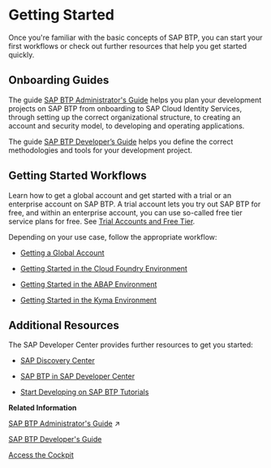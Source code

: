 <!-- loio144e1733d0d64d58a7176e817fa6aeb3 -->

# Getting Started

Once you're familiar with the basic concepts of SAP BTP, you can start your first workflows or check out further resources that help you get started quickly.



<a name="loio144e1733d0d64d58a7176e817fa6aeb3__section_o1n_3rw_slb"/>

## Onboarding Guides

The guide [SAP BTP Administrator's Guide](https://help.sap.com/viewer/df50977d8bfa4c9a8a063ddb37113c43/Cloud/en-US) helps you plan your development projects on SAP BTP from onboarding to SAP Cloud Identity Services, through setting up the correct organizational structure, to creating an account and security model, to developing and operating applications.

The guide [SAP BTP Developer’s Guide](https://help.sap.com/docs/BTP/0c8c1db388f645159e134a005aaabbcf/ba26ec41130d4835aef2265ad3d3704e.html?locale=en-US&state=PRODUCTION&version=Cloud) helps you define the correct methodologies and tools for your development project.



<a name="loio144e1733d0d64d58a7176e817fa6aeb3__section_imd_crw_slb"/>

## Getting Started Workflows

Learn how to get a global account and get started with a trial or an enterprise account on SAP BTP. A trial account lets you try out SAP BTP for free, and within an enterprise account, you can use so-called free tier service plans for free. See [Trial Accounts and Free Tier](../10-concepts/trial-accounts-and-free-tier-046f127.md).

Depending on your use case, follow the appropriate workflow:

-   [Getting a Global Account](getting-a-global-account-d61c281.md#loiod61c2819034b48e68145c45c36acba6e)

-   [Getting Started in the Cloud Foundry Environment](getting-started-in-the-cloud-foundry-environment-b328cc8.md)

-   [Getting Started in the ABAP Environment](getting-started-in-the-abap-environment-2ffdd24.md)

-   [Getting Started in the Kyma Environment](getting-started-in-the-kyma-environment-d1abd18.md)




<a name="loio144e1733d0d64d58a7176e817fa6aeb3__section_r2t_2rw_slb"/>

## Additional Resources

The SAP Developer Center provides further resources to get you started:

-   [SAP Discovery Center](https://discovery-center.cloud.sap/servicessearch/Free%20Tier/?regions=all&provider=all)

-   [SAP BTP in SAP Developer Center](https://developers.sap.com/topics/cloud-platform.html)

-   [Start Developing on SAP BTP Tutorials](https://developers.sap.com/mission.scp-1-start-developing.html)


**Related Information**  


[SAP BTP Administrator's Guide](https://help.sap.com/viewer/df50977d8bfa4c9a8a063ddb37113c43/Cloud/en-US/9f2bb927464e4d1ba3d13b2d79ca9bd1.html "Learn about the SAP BTP Administrator's Guide and how you can use it to plan and set up your landscape and your lifecycle management for running applications on SAP Business Technology Platform (SAP BTP).") :arrow_upper_right:

[SAP BTP Developer's Guide](https://help.sap.com/docs/BTP/0c8c1db388f645159e134a005aaabbcf/ba26ec41130d4835aef2265ad3d3704e.html?locale=en-US&state=PRODUCTION&version=Cloud)

[Access the Cockpit](../50-administration-and-ops/access-the-cockpit-4e75066.md "Learn how to access the SAP BTP cockpit.")

